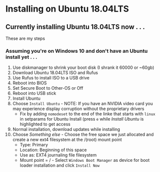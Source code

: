 # Installing on Ubuntu 18.04LTS
## Currently installing Ubuntu 18.04LTS now . . .

These are my steps

### Assuming you're on Windows 10 and don't have an Ubuntu install yet . . .
1. Use diskmanager to shrink your boot disk (I shrank it 60000 or ~60gb)
1. Download Ubuntu 18.04LTS ISO and Rufus
1. Use Rufus to install ISO to a USB drive
1. Reboot into BIOS
  1. Set Secure Boot to Other-OS or Off
1. Reboot into USB stick
1. Install Ubuntu
  1. Choose `Install Ubuntu`
    - NOTE: If you have an NVIDIA video card you may experience display corruption without the proprietary drivers
       - Fix by adding `nomodeset` to the end of the linke that starts with `linux` in setparams for Ubuntu Install (press `e` while *Install Ubuntu* is highlighted to get access
  1. Normal installation, download updates while installing
  1. Choose *Something else*
    - Choose the free space we just allocated and create a new ext4 filesystem at the /(root) mount point
       - Type: Primary
       - Location: Beginning of this space
       - Use as: EXT4 journaling file filesystem
       - Mount point = /
    - Select `Windows Boot Manager` as device for boot loader installation and click `Install Now`
